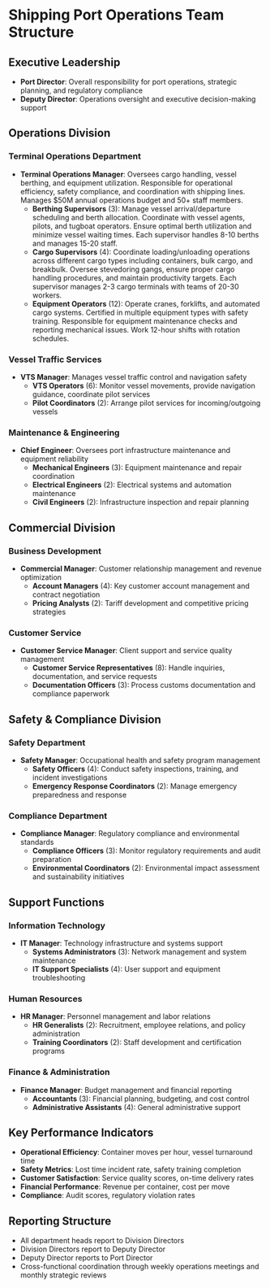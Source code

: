 # Shipping Port Operations Team Structure

## Executive Leadership
- **Port Director**: Overall responsibility for port operations, strategic planning, and regulatory compliance
- **Deputy Director**: Operations oversight and executive decision-making support

## Operations Division
### Terminal Operations Department
- **Terminal Operations Manager**: Oversees cargo handling, vessel berthing, and equipment utilization. Responsible for operational efficiency, safety compliance, and coordination with shipping lines. Manages $50M annual operations budget and 50+ staff members.
  - **Berthing Supervisors** (3): Manage vessel arrival/departure scheduling and berth allocation. Coordinate with vessel agents, pilots, and tugboat operators. Ensure optimal berth utilization and minimize vessel waiting times. Each supervisor handles 8-10 berths and manages 15-20 staff.
  - **Cargo Supervisors** (4): Coordinate loading/unloading operations across different cargo types including containers, bulk cargo, and breakbulk. Oversee stevedoring gangs, ensure proper cargo handling procedures, and maintain productivity targets. Each supervisor manages 2-3 cargo terminals with teams of 20-30 workers.
  - **Equipment Operators** (12): Operate cranes, forklifts, and automated cargo systems. Certified in multiple equipment types with safety training. Responsible for equipment maintenance checks and reporting mechanical issues. Work 12-hour shifts with rotation schedules.

### Vessel Traffic Services
- **VTS Manager**: Manages vessel traffic control and navigation safety
  - **VTS Operators** (6): Monitor vessel movements, provide navigation guidance, coordinate pilot services
  - **Pilot Coordinators** (2): Arrange pilot services for incoming/outgoing vessels

### Maintenance & Engineering
- **Chief Engineer**: Oversees port infrastructure maintenance and equipment reliability
  - **Mechanical Engineers** (3): Equipment maintenance and repair coordination
  - **Electrical Engineers** (2): Electrical systems and automation maintenance
  - **Civil Engineers** (2): Infrastructure inspection and repair planning

## Commercial Division
### Business Development
- **Commercial Manager**: Customer relationship management and revenue optimization
  - **Account Managers** (4): Key customer account management and contract negotiation
  - **Pricing Analysts** (2): Tariff development and competitive pricing strategies

### Customer Service
- **Customer Service Manager**: Client support and service quality management
  - **Customer Service Representatives** (8): Handle inquiries, documentation, and service requests
  - **Documentation Officers** (3): Process customs documentation and compliance paperwork

## Safety & Compliance Division
### Safety Department
- **Safety Manager**: Occupational health and safety program management
  - **Safety Officers** (4): Conduct safety inspections, training, and incident investigations
  - **Emergency Response Coordinators** (2): Manage emergency preparedness and response

### Compliance Department
- **Compliance Manager**: Regulatory compliance and environmental standards
  - **Compliance Officers** (3): Monitor regulatory requirements and audit preparation
  - **Environmental Coordinators** (2): Environmental impact assessment and sustainability initiatives

## Support Functions
### Information Technology
- **IT Manager**: Technology infrastructure and systems support
  - **Systems Administrators** (3): Network management and system maintenance
  - **IT Support Specialists** (4): User support and equipment troubleshooting

### Human Resources
- **HR Manager**: Personnel management and labor relations
  - **HR Generalists** (2): Recruitment, employee relations, and policy administration
  - **Training Coordinators** (2): Staff development and certification programs

### Finance & Administration
- **Finance Manager**: Budget management and financial reporting
  - **Accountants** (3): Financial planning, budgeting, and cost control
  - **Administrative Assistants** (4): General administrative support

## Key Performance Indicators
- **Operational Efficiency**: Container moves per hour, vessel turnaround time
- **Safety Metrics**: Lost time incident rate, safety training completion
- **Customer Satisfaction**: Service quality scores, on-time delivery rates
- **Financial Performance**: Revenue per container, cost per move
- **Compliance**: Audit scores, regulatory violation rates

## Reporting Structure
- All department heads report to Division Directors
- Division Directors report to Deputy Director
- Deputy Director reports to Port Director
- Cross-functional coordination through weekly operations meetings and monthly strategic reviews